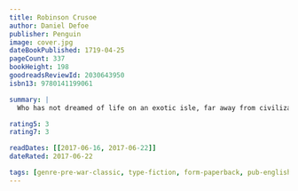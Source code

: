 ```yaml
---
title: Robinson Crusoe
author: Daniel Defoe
publisher: Penguin
image: cover.jpg
dateBookPublished: 1719-04-25
pageCount: 337
bookHeight: 198
goodreadsReviewId: 2030643950
isbn13: 9780141199061

summary: |
  Who has not dreamed of life on an exotic isle, far away from civilization? Here is the novel which has inspired countless imitations by lesser writers, none of which equal the power and originality of Defoe's famous book. Robinson Crusoe, set ashore on an island after a terrible storm at sea, is forced to make do with only a knife, some tobacco, and a pipe. He learns how to build a canoe, make bread, and endure endless solitude. That is, until, twenty-four years later, when he confronts another human being.

rating5: 3
rating7: 3

readDates: [[2017-06-16, 2017-06-22]]
dateRated: 2017-06-22

tags: [genre-pre-war-classic, type-fiction, form-paperback, pub-english-library]
---
```

